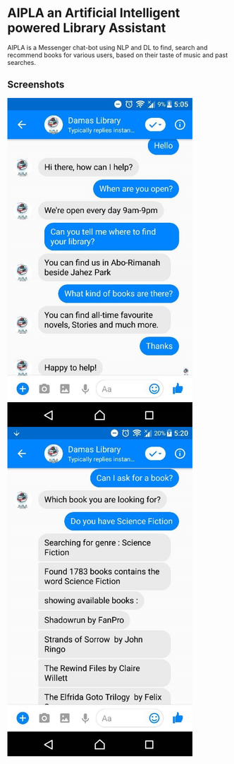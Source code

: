 # AIPLA an Artificial Intelligent powered Library Assistant
AIPLA is a Messenger chat-bot using NLP and DL to find, search and recommend books for various users, based on their taste of music and past searches.

## Screenshots
<img src="https://github.com/FirasHabri/book-chatbot/blob/master/1.jpg?raw=true" width="420" style="float:left;">
<img src="https://github.com/FirasHabri/book-chatbot/blob/master/2.jpg?raw=true" width="420">
